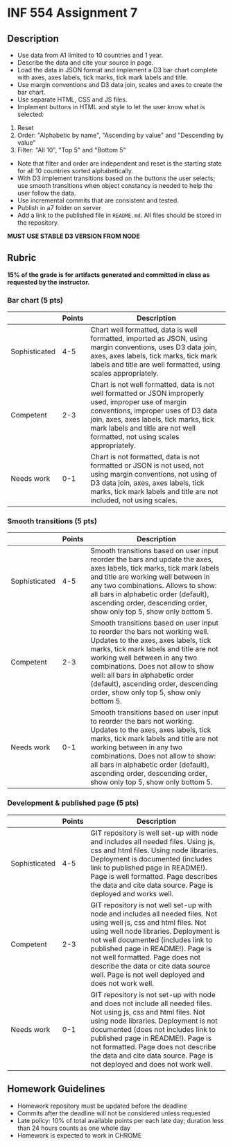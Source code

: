 # INF 554 Assignment 7

## Description

- Use data from A1 limited to 10 countries and 1 year.
- Describe the data and cite your source in page.
- Load the data in JSON format and implement a D3 bar chart complete with axes, axes labels, tick marks, tick mark labels and title.
- Use margin conventions and D3 data join, scales and axes to create the bar chart.
- Use separate HTML, CSS and JS files.
- Implement buttons in HTML and style to let the user know what is selected:
 1. Reset
 2. Order: "Alphabetic by name", "Ascending by value" and "Descending by value"
 3. Filter: "All 10", "Top 5" and "Bottom 5"
- Note that filter and order are independent and reset is the starting state for all 10 countries sorted alphabetically. 
- With D3 implement transitions based on the buttons the user selects; use smooth transitions when object constancy is needed to help the user follow the data.
- Use incremental commits that are consistent and tested.
- Publish in a7 folder on server
- Add a link to the published file in `README.md`. All files should be stored in the repository.

__MUST USE STABLE D3 VERSION FROM NODE__

## Rubric

__15% of the grade is for artifacts generated and committed in class as requested by the instructor.__

### Bar chart (5 pts)

|               | Points | Description |
| ------------- | ------ | ----------- |
| Sophisticated | 4-5    | Chart well formatted, data is well formatted, imported as JSON, using margin conventions, uses D3 data join, axes, axes labels, tick marks, tick mark labels and title are well formatted, using scales appropriately. |
| Competent     | 2-3    | Chart is not well formatted, data is not well formatted or JSON improperly used, improper use of margin conventions, improper uses of D3 data join, axes, axes labels, tick marks, tick mark labels and title are not well formatted, not using scales appropriately.|
| Needs work    | 0-1    | Chart is not formatted, data is not formatted or JSON is not used, not using margin conventions, not using of D3 data join, axes, axes labels, tick marks, tick mark labels and title are not included, not using scales. |

### Smooth transitions (5 pts)

|               | Points | Description |
| ------------- | ------ | ----------- |
| Sophisticated | 4-5    | Smooth transitions based on user input reorder the bars and update the axes, axes labels, tick marks, tick mark labels and title are working well between in any two combinations. Allows to show: all bars in alphabetic order (default), ascending order, descending order, show only top 5, show only bottom 5. |
| Competent     | 2-3    | Smooth transitions based on user input to reorder the bars not working well. Updates to the axes, axes labels, tick marks, tick mark labels and title are not working well between in any two combinations. Does not allow to show well: all bars in alphabetic order (default), ascending order, descending order, show only top 5, show only bottom 5. |
| Needs work    | 0-1    | Smooth transitions based on user input to reorder the bars not working. Updates to the axes, axes labels, tick marks, tick mark labels and title are not working between in any two combinations. Does not allow to show: all bars in alphabetic order (default), ascending order, descending order, show only top 5, show only bottom 5. |

### Development & published page (5 pts)

|               | Points | Description |
| ------------- | ------ | ----------- |
| Sophisticated | 4-5    | GIT repository is well set-up with node and includes all needed files. Using js, css and html files. Using node  libraries. Deployment is documented (includes link to published page in README!). Page is well formatted. Page describes the data and cite data source. Page is deployed and works well. |
| Competent     | 2-3    | GIT repository is not well set-up with node and includes all needed files. Not using well js, css and html files. Not using well node libraries. Deployment is not well documented (includes link to published page in README!). Page is not well formatted. Page does not describe the data or cite data source well. Page is not well deployed and does not work well. |
| Needs work    | 0-1    | GIT repository is not set-up with node and does not include all needed files. Not using js, css and html files. Not using node libraries. Deployment is not documented (does not includes link to published page in README!). Page is not formatted. Page does not describe the data and cite data source. Page is not deployed and does not work well. |

## Homework Guidelines

- Homework repository must be updated before the deadline
- Commits after the deadline will not be considered unless requested
- Late policy: 10% of total available points per each late day; duration less than 24 hours counts as one whole day
- Homework is expected to work in CHROME
